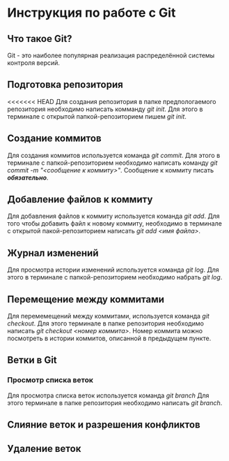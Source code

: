 # Инструкция по работе с Git

## Что такое Git? 
Git - это наиболее популярная реализация распределённой системы контроля версий.

## Подготовка репозитория 
<<<<<<< HEAD
Для создания репозитория в папке предпологаемого репозитория необходимо написать комманду *git init*. Для этого в терминале с открытой папкой-репозиторием пишем *git init*.

## Создание коммитов
Для создания коммитов используется команда *git commit*. Для этого в терминале с папкой-репозиторием необходимо написать команду *git commit -m "<сообщение к коммиту>"*. Сообщение к коммиту писать ***обязательно***.

## Добавление файлов к коммиту
Для добавления файлов к коммиту используется команда *git add*. Для того чтобы добавить файл к новому коммиту, необходимо в терминале с открытой пакой-репозиторием написать *git add <имя файла>*.

## Журнал изменений
Для просмотра истории изменений используется команда *git log*. Для этого в терминале с папкой-репозиторием необходимо набрать *git log*.

## Перемещение между коммитами
Для перемемещений между коммитами, используется команда *git checkout*. Для этого терминале в папке репозитория необходимо написать *git checkout <номер коммита>*. Номер коммита можно посмотреть в истории коммитов, описанной в предыдущем пункте.

## Ветки в Git

### Просмотр списка веток
Для просмотра списка веток используется команда *git branch* Для этого терминале в папке репозитория необходимо написать *git branch*.

## Слияние веток и разрешения конфликтов

## Удаление веток
